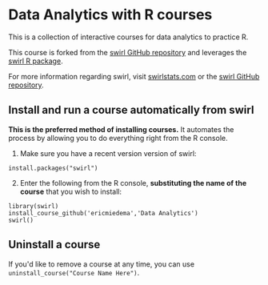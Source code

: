 # Data Analytics with R courses

This is a collection of interactive courses for data analytics to practice R.

This course is forked from the [swirl GitHub repository](https://github.com/swirldev/swirl) and leverages the [swirl R package](http://swirlstats.com). 

For more information regarding swirl, visit [swirlstats.com](http://swirlstats.com) or the [swirl GitHub repository](https://github.com/swirldev/swirl).

## Install and run a course automatically from swirl

**This is the preferred method of installing courses.** It automates the process by allowing you to do everything right from the R console.

1) Make sure you have a recent version version of swirl:

```
install.packages("swirl")
```

2) Enter the following from the R console, **substituting the name of the course** that you wish to install:

```
library(swirl)
install_course_github('ericmiedema','Data Analytics')
swirl()
```

## Uninstall a course

If you'd like to remove a course at any time, you can use `uninstall_course("Course Name Here")`.

